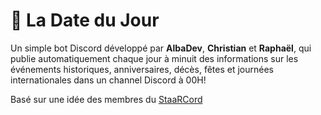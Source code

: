 # 📅 La Date du Jour

Un simple bot Discord développé par **AlbaDev**, **Christian** et **Raphaël**, qui publie automatiquement chaque jour à minuit des informations sur les événements historiques, anniversaires, décès, fêtes et journées internationales dans un channel Discord à 00H!

Basé sur une idée des membres du [StaaRCord](https://discord.gg/staar)
